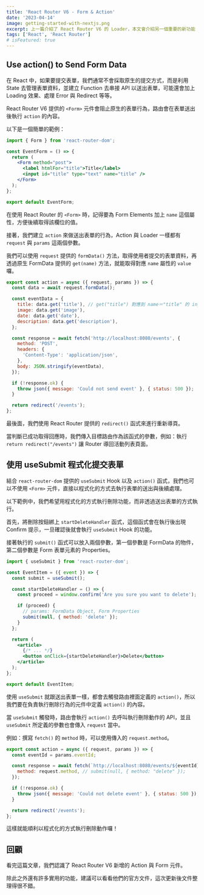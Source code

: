 ```yaml
---
title: 'React Router V6 - Form & Action'
date: '2023-04-14'
image: getting-started-with-nextjs.png
excerpt: 上一篇介紹了 React Router V6 的 Loader，本文會介紹另一個重要的新功能 Action 與表單處理方式。
tags: ['React', 'React Router']
# isFeatured: true
---
```


## Use action() to Send Form Data

在 React 中，如果要提交表單，我們通常不會採取原生的提交方式，而是利用 State 去管理表單資料，並建立 Function 去串接 API 以送出表單，可能還會加上 Loading 效果、處理 Error 與 Redirect 等等。

React Router V6 提供的 `<Form>` 元件會阻止原生的表單行為，路由會在表單送出後執行 `action` 的內容。

以下是一個簡單的範例：

```jsx
import { Form } from 'react-router-dom';

const EventForm = () => {
  return (
    <Form method="post">
      <label htmlFor="title">Title</label>
      <input id="title" type="text" name="title" />
    </Form>
  );
};

export default EventForm;
```

在使用 React Router 的 `<Form>` 時，記得要為 Form Elements 加上 `name` 這個屬性，方便後續取得該欄位的值。

接著，我們建立 `action` 來做送出表單的行為，Action 與 Loader 一樣都有 `request` 與 `params` 這兩個參數。

我們可以使用 `request` 提供的 `formData()` 方法，取得使用者提交的表單資料，再透過原生 FormData 提供的 `get(name)` 方法，就能取得對應 `name` 屬性的 `value` 囉。

```jsx
export const action = async ({ request, params }) => {
  const data = await request.formData();

  const eventData = {
    title: data.get('title'), // get("title") 對應到 name＝"title" 的 input
    image: data.get('image'),
    date: data.get('date'),
    description: data.get('description'),
  };

  const response = await fetch('http://localhost:8080/events', {
    method: 'POST',
    headers: {
      'Content-Type': 'application/json',
    },
    body: JSON.stringify(eventData),
  });

  if (!response.ok) {
    throw json({ message: 'Could not send event' }, { status: 500 });
  }

  return redirect('/events');
};
```

最後面，我們使用 React Router 提供的 `redirect()` 函式來進行重新導頁。

當判斷已成功取得回應時，我們傳入目標路由作為該函式的參數，例如：執行 `return redirect("/events")` 讓 Router 導回活動列表頁面。

## 使用 useSubmit 程式化提交表單

結合 `react-router-dom` 提供的 `useSubmit` Hook 以及 `action()` 函式，我們也可以不使用 `<Form>` 元件，直接以程式化的方式去執行表單的送出與後續處理。

以下範例中，我們希望用程式化的方式執行刪除功能，而非透過送出表單的方式執行。

首先，將刪除按鈕綁上 `startDeleteHandler` 函式，這個函式會在執行後出現 Confirm 提示，一旦確認後就會執行 `useSubmit` Hook 的功能。

接著執行的 `submit()` 函式可以放入兩個參數，第一個參數是 FormData 的物件，第二個參數是 Form 表單元素的 Properties。

```jsx
import { useSubmit } from 'react-router-dom';

const EventItem = ({ event }) => {
  const submit = useSubmit();

  const startDeleteHandler = () => {
    const proceed = window.confirm('Are you sure you want to delete');

    if (proceed) {
      // params: FormData Object, Form Properties
      submit(null, { method: 'delete' });
    }
  };

  return (
    <article>
      {/* ... */}
      <button onClick={startDeleteHandler}>Delete</button>
    </article>
  );
};

export default EventItem;
```

使用 `useSubmit` 就跟送出表單一樣，都會去觸發路由裡面定義的 `action()`，所以我們要在負責執行刪除行為的元件中定義 `action()` 的內容。

當 `useSubmit` 觸發時，路由會執行 `action()` 去呼叫執行刪除動作的 API，並且 `useSubmit` 所定義的參數也會傳入 `request` 當中。

例如：撰寫 `fetch()` 的 `method` 時，可以使用傳入的 `request.method`。

```jsx
export const action = async ({ request, params }) => {
  const eventId = params.eventId;

  const response = await fetch(`http://localhost:8080/events/${eventId}`, {
    method: request.method, // submit(null, { method: "delete" });
  });

  if (!response.ok) {
    throw json({ message: 'Could not delete event' }, { status: 500 });
  }

  return redirect('/events');
};
```

這樣就能順利以程式化的方式執行刪除動作囉！

## 回顧

看完這篇文章，我們認識了 React Router V6 新增的 Action 與 Form 元件。

除此之外還有許多實用的功能，建議可以看看他們的官方文件，這次更新後文件整理得很不錯。
